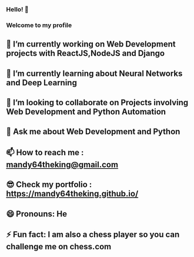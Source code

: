 ### Hello! 👋
### Welcome to my profile




## 🔭 I’m currently working on Web Development projects with ReactJS,NodeJS and Django
## 🌱 I’m currently learning about Neural Networks and Deep Learning
## 👯 I’m looking to collaborate on Projects involving Web Development and Python Automation
## 💬 Ask me about Web Development and Python
## 📫 How to reach me : mandy64theking@gmail.com
## 😎 Check my portfolio :  https://mandy64theking.github.io/
## 😄 Pronouns: He
## ⚡ Fun fact: I am also a chess player so you can challenge me on chess.com

